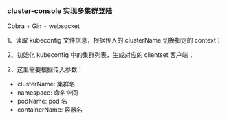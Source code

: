 ### cluster-console 实现多集群登陆

Cobra + Gin + websocket


1、读取 kubeconfig 文件信息，根据传入的 clusterName 切换指定的 context；

2、初始化 kubeconfig 中的集群列表，生成对应的 clientset 客户端；

2、这里需要根据传入参数：
- clusterName: 集群名
- namespace: 命名空间
- podName: pod 名
- containerName: 容器名

